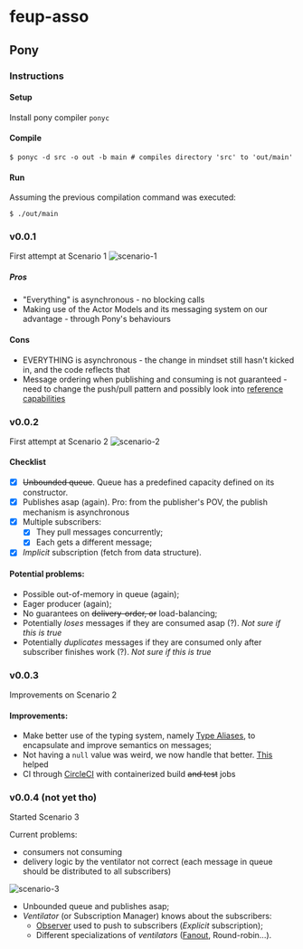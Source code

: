 # feup-asso

## Pony

### Instructions

#### Setup
Install pony compiler `ponyc`

#### Compile
```shell
$ ponyc -d src -o out -b main # compiles directory 'src' to 'out/main'
```

#### Run

Assuming the previous compilation command was executed:
```shell
$ ./out/main
```

### v0.0.1

First attempt at Scenario 1 
![scenario-1](https://github.com/hugoferreira/asso-pipes-and-stuff-v19/raw/master/assets/scenario-1.png)

##### Pros
- "Everything" is asynchronous - no blocking calls
- Making use of the Actor Models and its messaging system on our advantage - through Pony's behaviours

#### Cons
- EVERYTHING is asynchronous - the change in mindset still hasn't kicked in, and the code reflects that
- Message ordering when publishing and consuming is not guaranteed - need to change the push/pull pattern and possibly look into [reference capabilities](https://tutorial.ponylang.io/reference-capabilities.html)

### v0.0.2

First attempt at Scenario 2
![scenario-2](https://github.com/hugoferreira/asso-pipes-and-stuff-v19/raw/master/assets/scenario-2.png)

#### Checklist

- [x] ~~Unbounded queue~~. Queue has a predefined capacity defined on its constructor. 
- [x] Publishes asap (again). Pro: from the publisher's POV, the publish mechanism is asynchronous
- [x] Multiple subscribers:
    - [x] They pull messages concurrently;
    - [x] Each gets a different message;
- [x] *Implicit* subscription (fetch from data structure).

#### Potential problems:

* Possible out-of-memory in queue (again);
* Eager producer (again);
* No guarantees on ~~delivery-order, or~~ load-balancing;
* Potentially *loses* messages if they are consumed asap (?). *Not sure if this is true*
* Potentially *duplicates* messages if they are consumed only after subscriber finishes work (?). *Not sure if this is true*

### v0.0.3

Improvements on Scenario 2

#### Improvements:
* Make better use of the typing system, namely [Type Aliases](https://tutorial.ponylang.io/types/type-aliases.html), to encapsulate and improve semantics on messages;
* Not having a `null` value was weird, we now handle that better. [This](https://patterns.ponylang.io/creation/supply-chain.html) helped
* CI through [CircleCI](https://circleci.com/) with containerized build ~~and test~~ jobs



### v0.0.4 (not yet tho)

Started Scenario 3

Current problems:
* consumers not consuming
* delivery logic by the ventilator not correct (each message in queue should be distributed to all subscribers)

![scenario-3](https://github.com/hugoferreira/asso-pipes-and-stuff-v19/raw/master/assets/scenario-3.png)

* Unbounded queue and publishes asap;
* *Ventilator* (or Subscription Manager) knows about the subscribers:
    * [Observer](https://en.wikipedia.org/wiki/Observer_pattern) used to push to subscribers (*Explicit* subscription);
    * Different specializations of *ventilators* ([Fanout](https://en.wikipedia.org/wiki/Fan-out_(software)), Round-robin...).
